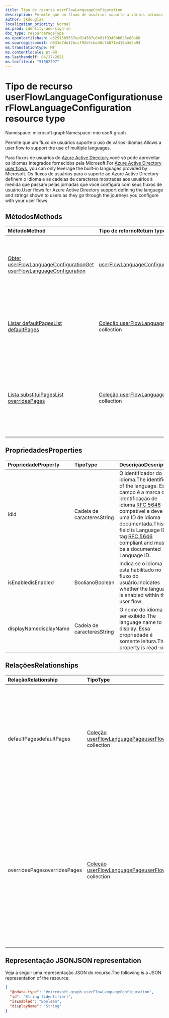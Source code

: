 ```yaml
---
title: Tipo de recurso userFlowLanguageConfiguration
description: Permite que um fluxo de usuários suporte a vários idiomas.
author: jkdouglas
localization_priority: Normal
ms.prod: identity-and-sign-in
doc_type: resourcePageType
ms.openlocfilehash: a3291309537ea914587e0491f9340bb626e88a68
ms.sourcegitcommit: d033e7de12bccf92efcbe40c7b671e419a3e5b94
ms.translationtype: MT
ms.contentlocale: pt-BR
ms.lasthandoff: 04/17/2021
ms.locfileid: "51882797"
---
```

# <a name="userflowlanguageconfiguration-resource-type"></a><span data-ttu-id="8cc31-103">Tipo de recurso userFlowLanguageConfiguration</span><span class="sxs-lookup"><span data-stu-id="8cc31-103">userFlowLanguageConfiguration resource type</span></span>

<span data-ttu-id="8cc31-104">Namespace: microsoft.graph</span><span class="sxs-lookup"><span data-stu-id="8cc31-104">Namespace: microsoft.graph</span></span>

<span data-ttu-id="8cc31-105">Permite que um fluxo de usuários suporte o uso de vários idiomas.</span><span class="sxs-lookup"><span data-stu-id="8cc31-105">Allows a user flow to support the use of multiple languages.</span></span>

<span data-ttu-id="8cc31-106">Para fluxos de usuários do [Azure Active Directory,](https://docs.microsoft.com/azure/active-directory/external-identities/user-flow-customize-language)você só pode aproveitar os idiomas integrados fornecidos pela Microsoft.</span><span class="sxs-lookup"><span data-stu-id="8cc31-106">For [Azure Active Directory user flows](https://docs.microsoft.com/azure/active-directory/external-identities/user-flow-customize-language), you can only leverage the built-in languages provided by Microsoft.</span></span> <span data-ttu-id="8cc31-107">Os fluxos de usuários para o suporte ao Azure Active Directory definem o idioma e as cadeias de caracteres mostradas aos usuários à medida que passam pelas jornadas que você configura com seus fluxos de usuário.</span><span class="sxs-lookup"><span data-stu-id="8cc31-107">User flows for Azure Active Directory support defining the language and strings shown to users as they go through the journeys you configure with your user flows.</span></span>

## <a name="methods"></a><span data-ttu-id="8cc31-108">Métodos</span><span class="sxs-lookup"><span data-stu-id="8cc31-108">Methods</span></span>

|<span data-ttu-id="8cc31-109">Método</span><span class="sxs-lookup"><span data-stu-id="8cc31-109">Method</span></span>|<span data-ttu-id="8cc31-110">Tipo de retorno</span><span class="sxs-lookup"><span data-stu-id="8cc31-110">Return type</span></span>|<span data-ttu-id="8cc31-111">Descrição</span><span class="sxs-lookup"><span data-stu-id="8cc31-111">Description</span></span>|
|:---|:---|:---|
|[<span data-ttu-id="8cc31-112">Obter userFlowLanguageConfiguration</span><span class="sxs-lookup"><span data-stu-id="8cc31-112">Get userFlowLanguageConfiguration</span></span>](../api/userflowlanguageconfiguration-get.md)|[<span data-ttu-id="8cc31-113">userFlowLanguageConfiguration</span><span class="sxs-lookup"><span data-stu-id="8cc31-113">userFlowLanguageConfiguration</span></span>](../resources/userflowlanguageconfiguration.md)|<span data-ttu-id="8cc31-114">Leia as propriedades e as relações de um [objeto userFlowLanguageConfiguration.](../resources/userflowlanguageconfiguration.md)</span><span class="sxs-lookup"><span data-stu-id="8cc31-114">Read the properties and relationships of a [userFlowLanguageConfiguration](../resources/userflowlanguageconfiguration.md) object.</span></span> <span data-ttu-id="8cc31-115">Esses objetos representam um idioma disponível em um fluxo de usuários.</span><span class="sxs-lookup"><span data-stu-id="8cc31-115">These objects represent a language available in a user flow.</span></span>|
|[<span data-ttu-id="8cc31-116">Listar defaultPages</span><span class="sxs-lookup"><span data-stu-id="8cc31-116">List defaultPages</span></span>](../api/userflowlanguageconfiguration-list-defaultpages.md)|<span data-ttu-id="8cc31-117">[Coleção userFlowLanguagePage](../resources/userflowlanguagepage.md)</span><span class="sxs-lookup"><span data-stu-id="8cc31-117">[userFlowLanguagePage](../resources/userflowlanguagepage.md) collection</span></span>|<span data-ttu-id="8cc31-118">Obter os recursos userFlowLanguagePage da propriedade de navegação defaultPages.</span><span class="sxs-lookup"><span data-stu-id="8cc31-118">Get the userFlowLanguagePage resources from the defaultPages navigation property.</span></span> <span data-ttu-id="8cc31-119">Representa a jornada padrão do usuário em um fluxo de usuários.</span><span class="sxs-lookup"><span data-stu-id="8cc31-119">Represents the default user journey in a user flow.</span></span>|
|[<span data-ttu-id="8cc31-120">Lista substituiPages</span><span class="sxs-lookup"><span data-stu-id="8cc31-120">List overridesPages</span></span>](../api/userflowlanguageconfiguration-list-overridespages.md)|<span data-ttu-id="8cc31-121">[Coleção userFlowLanguagePage](../resources/userflowlanguagepage.md)</span><span class="sxs-lookup"><span data-stu-id="8cc31-121">[userFlowLanguagePage](../resources/userflowlanguagepage.md) collection</span></span>|<span data-ttu-id="8cc31-122">Obter os recursos userFlowLanguagePage da propriedade de navegação overridesPages.</span><span class="sxs-lookup"><span data-stu-id="8cc31-122">Get the userFlowLanguagePage resources from the overridesPages navigation property.</span></span> <span data-ttu-id="8cc31-123">Representa uma experiência personalizada para uma jornada do usuário em um fluxo de usuários.</span><span class="sxs-lookup"><span data-stu-id="8cc31-123">Represents a custom experience for a user journey in a user flow.</span></span>|

## <a name="properties"></a><span data-ttu-id="8cc31-124">Propriedades</span><span class="sxs-lookup"><span data-stu-id="8cc31-124">Properties</span></span>

|<span data-ttu-id="8cc31-125">Propriedade</span><span class="sxs-lookup"><span data-stu-id="8cc31-125">Property</span></span>|<span data-ttu-id="8cc31-126">Tipo</span><span class="sxs-lookup"><span data-stu-id="8cc31-126">Type</span></span>|<span data-ttu-id="8cc31-127">Descrição</span><span class="sxs-lookup"><span data-stu-id="8cc31-127">Description</span></span>|
|:---|:---|:---|
|<span data-ttu-id="8cc31-128">id</span><span class="sxs-lookup"><span data-stu-id="8cc31-128">id</span></span>|<span data-ttu-id="8cc31-129">Cadeia de caracteres</span><span class="sxs-lookup"><span data-stu-id="8cc31-129">String</span></span>|<span data-ttu-id="8cc31-130">O identificador do idioma.</span><span class="sxs-lookup"><span data-stu-id="8cc31-130">The identifier of the language.</span></span> <span data-ttu-id="8cc31-131">Este campo é a marca de identificação de idioma [RFC 5646](https://tools.ietf.org/html/rfc5646) compatível e deve ser uma ID de idioma documentada.</span><span class="sxs-lookup"><span data-stu-id="8cc31-131">This field is Language ID tag [RFC 5646](https://tools.ietf.org/html/rfc5646) compliant and must be a documented Language ID.</span></span>|
|<span data-ttu-id="8cc31-132">isEnabled</span><span class="sxs-lookup"><span data-stu-id="8cc31-132">isEnabled</span></span>|<span data-ttu-id="8cc31-133">Booliano</span><span class="sxs-lookup"><span data-stu-id="8cc31-133">Boolean</span></span>|<span data-ttu-id="8cc31-134">Indica se o idioma está habilitado no fluxo do usuário.</span><span class="sxs-lookup"><span data-stu-id="8cc31-134">Indicates whether the language is enabled within the user flow.</span></span>|
|<span data-ttu-id="8cc31-135">displayName</span><span class="sxs-lookup"><span data-stu-id="8cc31-135">displayName</span></span>|<span data-ttu-id="8cc31-136">Cadeia de caracteres</span><span class="sxs-lookup"><span data-stu-id="8cc31-136">String</span></span>|<span data-ttu-id="8cc31-137">O nome do idioma a ser exibido.</span><span class="sxs-lookup"><span data-stu-id="8cc31-137">The language name to display.</span></span> <span data-ttu-id="8cc31-138">Essa propriedade é somente leitura.</span><span class="sxs-lookup"><span data-stu-id="8cc31-138">This property is read-only.</span></span>|

## <a name="relationships"></a><span data-ttu-id="8cc31-139">Relações</span><span class="sxs-lookup"><span data-stu-id="8cc31-139">Relationships</span></span>

|<span data-ttu-id="8cc31-140">Relação</span><span class="sxs-lookup"><span data-stu-id="8cc31-140">Relationship</span></span>|<span data-ttu-id="8cc31-141">Tipo</span><span class="sxs-lookup"><span data-stu-id="8cc31-141">Type</span></span>|<span data-ttu-id="8cc31-142">Descrição</span><span class="sxs-lookup"><span data-stu-id="8cc31-142">Description</span></span>|
|:---|:---|:---|
|<span data-ttu-id="8cc31-143">defaultPages</span><span class="sxs-lookup"><span data-stu-id="8cc31-143">defaultPages</span></span>|<span data-ttu-id="8cc31-144">[Coleção userFlowLanguagePage](../resources/userflowlanguagepage.md)</span><span class="sxs-lookup"><span data-stu-id="8cc31-144">[userFlowLanguagePage](../resources/userflowlanguagepage.md) collection</span></span>|<span data-ttu-id="8cc31-145">Coleção de páginas com o conteúdo padrão a ser exibido em um fluxo de usuário para um idioma especificado.</span><span class="sxs-lookup"><span data-stu-id="8cc31-145">Collection of pages with the default content to display in a user flow for a specified language.</span></span> <span data-ttu-id="8cc31-146">Essa coleção não permite nenhum tipo de modificação.</span><span class="sxs-lookup"><span data-stu-id="8cc31-146">This collection does not allow any kind of modification.</span></span>|
|<span data-ttu-id="8cc31-147">overridesPages</span><span class="sxs-lookup"><span data-stu-id="8cc31-147">overridesPages</span></span>|<span data-ttu-id="8cc31-148">[Coleção userFlowLanguagePage](../resources/userflowlanguagepage.md)</span><span class="sxs-lookup"><span data-stu-id="8cc31-148">[userFlowLanguagePage](../resources/userflowlanguagepage.md) collection</span></span>|<span data-ttu-id="8cc31-149">O conjunto de páginas com as mensagens substitui a exibição em um fluxo de usuário para um idioma especificado.</span><span class="sxs-lookup"><span data-stu-id="8cc31-149">Collection of pages with the overrides messages to display in a user flow for a specified language.</span></span> <span data-ttu-id="8cc31-150">Essa coleção só permite modificar o conteúdo da página, qualquer outra modificação não é permitida (criação ou exclusão de páginas).</span><span class="sxs-lookup"><span data-stu-id="8cc31-150">This collection only allows to modify the content of the page, any other modification is not allowed (creation or deletion of pages).</span></span>|

## <a name="json-representation"></a><span data-ttu-id="8cc31-151">Representação JSON</span><span class="sxs-lookup"><span data-stu-id="8cc31-151">JSON representation</span></span>

<span data-ttu-id="8cc31-152">Veja a seguir uma representação JSON do recurso.</span><span class="sxs-lookup"><span data-stu-id="8cc31-152">The following is a JSON representation of the resource.</span></span>
<!-- {
  "blockType": "resource",
  "keyProperty": "id",
  "@odata.type": "microsoft.graph.userFlowLanguageConfiguration",
  "openType": false
}
-->

``` json
{
  "@odata.type": "#microsoft.graph.userFlowLanguageConfiguration",
  "id": "String (identifier)",
  "isEnabled": "Boolean",
  "displayName": "String"
}
```
